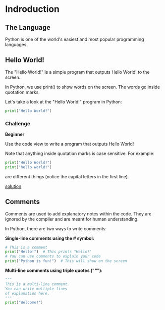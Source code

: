 # Indroduction

## The Language

Python is one of the world's easiest and most popular programming languages.

## Hello World!

The "Hello World!" is a simple program that outputs Hello World! to the screen.

In Python, we use print() to show words on the screen. The words go inside quotation marks.

Let's take a look at the "Hello World!" program in Python:

```python
print("Hello World!")
```

### Challenge

**Beginner**

Use the code view to write a program that outputs Hello World!

Note that anything inside quotation marks is case sensitive. For example:

```python
print("Hello World!")
print("hello world!")
```

are different things (notice the capital letters in the first line).

[solution](helloworld.py)

## Comments

Comments are used to add explanatory notes within the code. They are ignored by the compiler and are meant for human understanding.

In Python, there are two ways to write comments:

**Single-line comments using the # symbol:**

```python
# This is a comment
print("Hello!")  # This prints "Hello!"
# You can use comments to explain your code
print("Python is fun!")  # This will show on the screen
```

**Multi-line comments using triple quotes ("""):**

```python
"""
This is a multi-line comment.
You can write multiple lines
of explanation here.
"""
print("Welcome!")
```